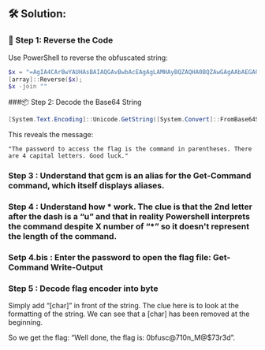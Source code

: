 ## 🛠️ Solution:

### 🔁 Step 1: Reverse the Code
Use PowerShell to reverse the obfuscated string:

```powershell
$x = "=AgIA4CArBwYAUHAsBAIAQGAvBwbAcEAgAgLAMHAyBQZAQHA0BQZAwGAgAAbAEGA0BQaAAHAhBwYAACA0AAIAUGAyBQYAACAlBgcAUGAoBAVAACAuAwcAUGAzBQZAgGA0BgbAUGAyBQYAAHAgAgbAkGAgAAZA4GAhBQbA0GAvBwYAACAlBAaAQHAgAwcAkGAgAwZAEGAsBgZAACAlBAaAQHAgAwcAMHAlBwYAMGAhBAIA8GA0BAIAQGAyBwbAcHAzBwcAEGAwBAIAUGAoBAVAICAgAQKAQHAqAgKAoCAqAgKAoCAqAgKAoCAqAgKAoCAqAgKAoCAqAgKAUHAqAQLAoCAqAgKAoCAqAgKAoCAqAgKAoCAqAgKAoCAqAwVAACAtBwYAcGAoAgJ".ToCharArray(); 
[array]::Reverse($x); 
$x -join ""
```


###📦 Step 2: Decode the Base64 String 
```powershell
[System.Text.Encoding]::Unicode.GetString([System.Convert]::FromBase64String('JgAoAGcAYwBtACAAVwAqACoAKgAqACoAKgAqACoAKgAqACoAKgAqACoALQAqAHUAKgAqACoAKgAqACoAKgAqACoAKgAqACoAKgAqACoAKgAqAHQAKQAgACIAVABoAGUAIABwAGEAcwBzAHcAbwByAGQAIAB0AG8AIABhAGMAYwBlAHMAcwAgAHQAaABlACAAZgBsAGEAZwAgAGkAcwAgAHQAaABlACAAYwBvAG0AbQBhAG4AZAAgAGkAbgAgAHAAYQByAGUAbgB0AGgAZQBzAGUAcwAuACAAVABoAGUAcgBlACAAYQByAGUAIAA0ACAAYwBhAHAAaQB0AGEAbAAgAGwAZQB0AHQAZQByAHMALgAgAEcAbwBvAGQAIABsAHUAYwBrAC4AIgA='))
```
This reveals the message:

    "The password to access the flag is the command in parentheses. There are 4 capital letters. Good luck."

### Step 3 : Understand that gcm is an alias for the Get-Command command, which itself displays aliases.

### Step 4 : Understand how * work. The clue is that the 2nd letter after the dash is a “u” and that in reality Powershell interprets the command despite X number of “*” so it doesn't represent the length of the command.

### Setp 4.bis : Enter the password to open the flag file: Get-Command Write-Output

### Step 5 : Decode flag encoder into byte 
Simply add “[char]” in front of the string. The clue here is to look at the formatting of the string. We can see that a [char] has been removed at the beginning.

So we get the flag: “Well done, the flag is: 0bfusc@710n_M@$73r3d”.
